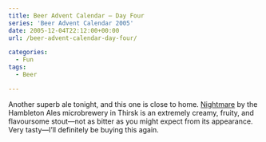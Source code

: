 ```yaml
---
title: Beer Advent Calendar – Day Four
series: 'Beer Advent Calendar 2005'
date: 2005-12-04T22:12:00+00:00
url: /beer-advent-calendar-day-four/

categories:
  - Fun
tags:
  - Beer

---
```

Another superb ale tonight, and this one is close to home. <a href="http://www.hambletonales.co.uk/nightmare.htm" data-type="link" data-id="http://www.hambletonales.co.uk/nightmare.htm">Nightmare</a> by the Hambleton Ales microbrewery in Thirsk is an extremely creamy, fruity, and flavoursome stout—not as bitter as you might expect from its appearance. Very tasty—I’ll definitely be buying this again.